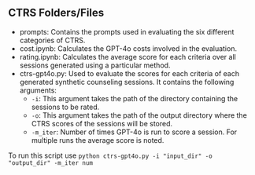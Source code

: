## CTRS Folders/Files

- prompts: Contains the prompts used in evaluating the six different categories of CTRS.
- cost.ipynb: Calculates the GPT-4o costs involved in the evaluation.
- rating.ipynb: Calculates the average score for each criteria over all sessions generated using a particular method.
- ctrs-gpt4o.py: Used to evaluate the scores for each criteria of each generated synthetic counseling sessions. It contains the following arguments:
  - ```-i```: This argument takes the path of the directory containing the sessions to be rated.
  - ```-o```: This argument takes the path of the output directory where the CTRS scores of the sessions will be stored.
  - ```-m_iter```: Number of times GPT-4o is run to score a session. For multiple runs the average score is noted.

To run this script use ```python ctrs-gpt4o.py -i "input_dir" -o "output_dir" -m_iter num```
